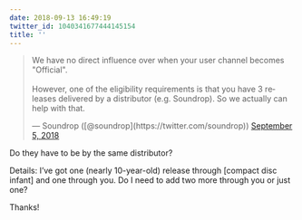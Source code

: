 ```yaml
---
date: 2018-09-13 16:49:19
twitter_id: 1040341677444145154
title: ''
---
```


<blockquote class="twitter-tweet"><p lang="en" dir="ltr">We have no direct influence over when your user channel becomes &quot;Official&quot;. <br><br>However, one of the eligibility requirements is that you have 3 releases delivered by a distributor (e.g. Soundrop). So we actually can help with that.</p>&mdash; Soundrop ([@soundrop](https://twitter.com/soundrop)) <a href="https://twitter.com/soundrop/status/1037418205243822080?ref_src=twsrc%5Etfw">September 5, 2018</a></blockquote>
<script async src="https://platform.twitter.com/widgets.js" charset="utf-8"></script>

Do they have to be by the same distributor?

Details: I’ve got one (nearly 10-year-old) release through [compact disc infant] and one through you. Do I need to add two more through you or just one?

Thanks!
